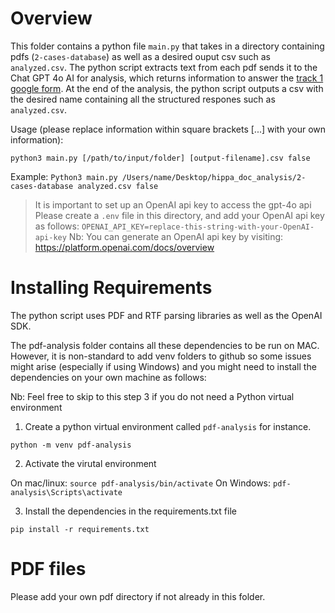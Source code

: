 # Overview

This folder contains a python file `main.py` that takes in a directory containing pdfs (`2-cases-database`) as well as a desired ouput csv such as `analyzed.csv`. The python script extracts text from each pdf sends it to the Chat GPT 4o AI for analysis, which returns information to answer the [track 1 google form](https://docs.google.com/forms/d/e/1FAIpQLSevmluOaUvUwCzhtOB9WIomytK9J3z9F4k29kiWEs31o8Q4bg/viewform?pli=1&pli=1). At the end of the analysis, the python script outputs a csv with the desired name containing all the structured respones such as `analyzed.csv`. 

Usage (please replace information within square brackets [...] with your own information): 

`python3 main.py [/path/to/input/folder] [output-filename].csv false`

Example: `Python3 main.py /Users/name/Desktop/hippa_doc_analysis/2-cases-database analyzed.csv false`

> It is important to set up an OpenAI api key to access the gpt-4o api
> Please create a `.env` file in this directory, and add your OpenAI api key as follows: 
> `OPENAI_API_KEY=replace-this-string-with-your-OpenAI-api-key`
> Nb: You can generate an OpenAI api key by visiting: https://platform.openai.com/docs/overview

# Installing Requirements

The python script uses PDF and RTF parsing libraries as well as the OpenAI SDK. 

The pdf-analysis folder contains all these dependencies to be run on MAC. However, it is non-standard to add venv folders to github so some issues might arise (especially if using Windows) and you might need to install the dependencies on your own machine as follows: 

Nb: Feel free to skip to this step 3 if you do not need a Python virtual environment  

1. Create a python virtual environment called `pdf-analysis` for instance. 

`python -m venv pdf-analysis`

2. Activate the virutal environment 

On mac/linux: `source pdf-analysis/bin/activate`
On Windows: `pdf-analysis\Scripts\activate`

3. Install the dependencies in the requirements.txt file 

`pip install -r requirements.txt`

# PDF files

Please add your own pdf directory if not already in this folder. 

